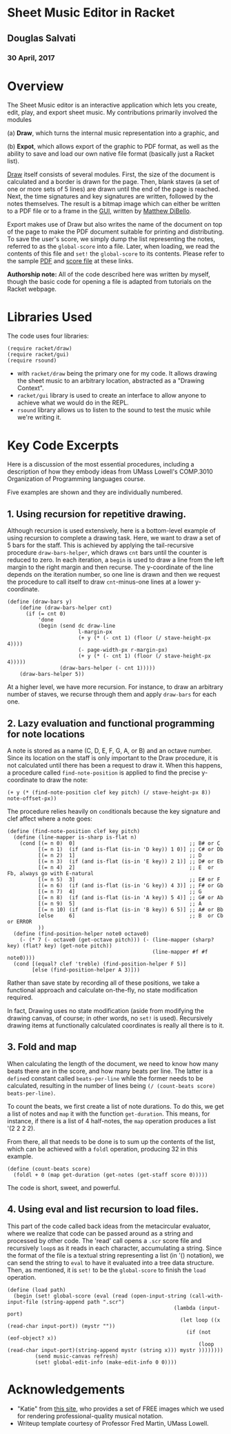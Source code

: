 # Sheet Music Editor in Racket

## Douglas Salvati
### 30 April, 2017

# Overview
The Sheet Music editor is an interactive application which lets you create, edit, play, and export sheet music.
My contributions primarily involved the modules

(a) **Draw**, which turns the internal music representation into a graphic, and

(b) **Expot**, which allows export of the graphic to PDF format, as well as the ability to save and load our own
native file format (basically just a Racket list).

[Draw](/src/draw.rkt) itself consists of several modules.  First, the size of the document is calculated and a border
is drawn for the page.  Then, blank staves (a set of one or more sets of 5 lines) are drawn until the end of the page
is reached.  Next, the time signatures and key signatures are written, followed by the notes themselves.  The result is
a bitmap image which can either be written to a PDF file or to a frame in the [GUI](src/ui.rkt), written by
[Matthew DiBello](https://github.com/mdibello).

Export makes use of Draw but also writes the name of the document on top of the page to make the PDF document suitable for
printing and distributing. To save the user's score, we simply dump the list representing the notes, referred to as the
`global-score` into a file.  Later, when loading, we read the contents of this file and `set!` the `global-score` to its contents.
Please refer to the sample [PDF](/sample/sample.pdf) and [score file](/sample/sample.scr) at these links.

**Authorship note:** All of the code described here was written by myself, though the basic code for opening a file is adapted from tutorials on the Racket webpage.

# Libraries Used
The code uses four libraries:

```
(require racket/draw)
(require racket/gui)
(require rsound)
```

* with ```racket/draw``` being the primary one for my code. It allows drawing the sheet music to an arbitrary location, abstracted
as a "Drawing Context".
* ```racket/gui``` library is used to create an interface to allow anyone to achieve what we would do in the REPL.
* ```rsound``` library allows us to listen to the sound to test the music while we're writing it.

# Key Code Excerpts

Here is a discussion of the most essential procedures, including a description of how they embody ideas from 
UMass Lowell's COMP.3010 Organization of Programming languages course.

Five examples are shown and they are individually numbered. 

## 1. Using recursion for repetitive drawing.

Although recursion is used extensively, here is a bottom-level example of using recursion to complete a drawing task.
Here, we want to draw a set of 5 bars for the staff.  This is achieved by applying the tail-recursive procedure `draw-bars-helper`,
which draws `cnt` bars until the counter is reduced to zero. In each iteration, a `begin` is used to draw a line from the
left margin to the right margin and then recurse. The y-coordinate of the line depends on the iteration number, so one line is drawn and then we request
the procedure to call itself to draw `cnt`-minus-one lines at a lower y-coordinate.
```
(define (draw-bars y)
    (define (draw-bars-helper cnt)
      (if (= cnt 0)
          'done
          (begin (send dc draw-line
                       l-margin-px
                       (+ y (* (- cnt 1) (floor (/ stave-height-px 4))))
                       (- page-width-px r-margin-px)
                       (+ y (* (- cnt 1) (floor (/ stave-height-px 4)))))
                 (draw-bars-helper (- cnt 1)))))
    (draw-bars-helper 5))
 ```
 
 At a higher level, we have more recursion.  For instance, to draw an arbitrary number of staves, we recurse through them and
 apply `draw-bars` for each one.
 
## 2. Lazy evaluation and functional programming for note locations

A note is stored as a name (C, D, E, F, G, A, or B) and an octave number.  Since its location on the staff is only important to
the Draw procedure, it is not calculated until there has been a request to draw it.  When this happens, a procedure called
`find-note-position` is applied to find the precise y-coordinate to draw the note:
```
(+ y (* (find-note-position clef key pitch) (/ stave-height-px 8)) note-offset-px))
```
The procedure relies heavily on `cond`itionals because the key signature and clef affect where a note goes:
```
(define (find-note-position clef key pitch)
  (define (line-mapper is-sharp is-flat n)
    (cond [(= n 0)  0]                                     ;; B# or C
          [(= n 1)  (if (and is-flat (is-in 'D key)) 1 0)] ;; C# or Db
          [(= n 2)  1]                                     ;; D
          [(= n 3)  (if (and is-flat (is-in 'E key)) 2 1)] ;; D# or Eb
          [(= n 4)  2]                                     ;; E  or Fb, always go with E-natural
          [(= n 5)  3]                                     ;; E# or F
          [(= n 6)  (if (and is-flat (is-in 'G key)) 4 3)] ;; F# or Gb
          [(= n 7)  4]                                     ;; G
          [(= n 8)  (if (and is-flat (is-in 'A key)) 5 4)] ;; G# or Ab
          [(= n 9)  5]                                     ;; A
          [(= n 10) (if (and is-flat (is-in 'B key)) 6 5)] ;; A# or Bb
          [else     6]                                     ;; B  or Cb or ERROR
          ))
  (define (find-position-helper note0 octave0)
    (- (* 7 (- octave0 (get-octave pitch))) (- (line-mapper (sharp? key) (flat? key) (get-note pitch))
                                               (line-mapper #f #f note0))))
  (cond [(equal? clef 'treble) (find-position-helper F 5)]
        [else (find-position-helper A 3)]))
  ```
  Rather than save state by recording all of these positions, we take a functional approach and calculate on-the-fly,
  no state modification required.
  
  In fact, Drawing uses no state modification (aside from modifying the drawing canvas, of course; in other words, no `set!` is used).
  Recursively drawing items at functionally calculated coordinates is really all there is to it.
        
## 3. Fold and map

When calculating the length of the document, we need to know how many beats there are in the score, and how many beats
per line.  The latter is a `define`d constant called `beats-per-line` while the former needs to be calculated, resulting
in the number of lines being `(/ (count-beats score) beats-per-line)`.

To count the beats, we first create a list of note durations.  To do this, we get a list of notes and `map` it with the
function `get-duration`.  This means, for instance, if there is a list of 4 half-notes, the `map` operation produces
a list '(2 2 2 2).

From there, all that needs to be done is to sum up the contents of the list, which can be achieved with a `foldl` operation,
producing 32 in this example.

```
(define (count-beats score)
  (foldl + 0 (map get-duration (get-notes (get-staff score 0)))))
```
The code is short, sweet, and powerful.

## 4. Using eval and list recursion to load files.

This part of the code called back ideas from the metacircular evaluator, where we realize that code can be passed around
as a string and processed by other code.
The 'read' call opens a `.scr` score file and recursively `loop`s as it reads in each character, accumulating a string.
Since the format of the file is a textual string representing a list (in '() notation), we can send the string to `eval`
to have it evaluated into a tree data structure.  Then, as mentioned, it is `set!` to be the `global-score` to finish
the `load` operation.

```
(define (load path)
  (begin (set! global-score (eval (read (open-input-string (call-with-input-file (string-append path ".scr")
                                                      (lambda (input-port)
                                                        (let loop ((x (read-char input-port)) (mystr ""))
                                                          (if (not (eof-object? x))
                                                              (loop (read-char input-port)(string-append mystr (string x))) mystr ))))))))
         (send music-canvas refresh)
         (set! global-edit-info (make-edit-info 0 0))))
 ```

# Acknowledgements
* "Katie" from [this site](http://midnightmusic.com.au/2013/06/the-big-free-music-notation-image-library), who provides
a set of FREE images which we used for rendering professional-quality musical notation.
* Writeup template courtesy of Professor Fred Martin, UMass Lowell.
